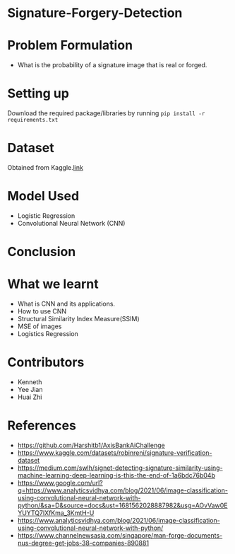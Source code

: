 # Signature-Forgery-Detection
# Problem Formulation
- What is the probability of a signature image that is real or forged.
# Setting up
Download the required package/libraries by running 
`pip install -r requirements.txt`
# Dataset
Obtained from Kaggle.[link](https://www.kaggle.com/datasets/robinreni/signature-verification-dataset)
# Model Used
- Logistic Regression
- Convolutional Neural Network (CNN)
# Conclusion
# What we learnt
- What is CNN and its applications.
- How to use CNN
- Structural Similarity Index Measure(SSIM)
- MSE of images
- Logistics Regression
# Contributors
- Kenneth
- Yee Jian
- Huai Zhi
# References
- https://github.com/Harshitb1/AxisBankAiChallenge
- https://www.kaggle.com/datasets/robinreni/signature-verification-dataset
- https://medium.com/swlh/signet-detecting-signature-similarity-using-machine-learning-deep-learning-is-this-the-end-of-1a6bdc76b04b
- https://www.google.com/url?q=https://www.analyticsvidhya.com/blog/2021/06/image-classification-using-convolutional-neural-network-with-python/&sa=D&source=docs&ust=1681562028887982&usg=AOvVaw0EYUYTQ7lXfKma_3KmtH-U
- https://www.analyticsvidhya.com/blog/2021/06/image-classification-using-convolutional-neural-network-with-python/
- https://www.channelnewsasia.com/singapore/man-forge-documents-nus-degree-get-jobs-38-companies-890881